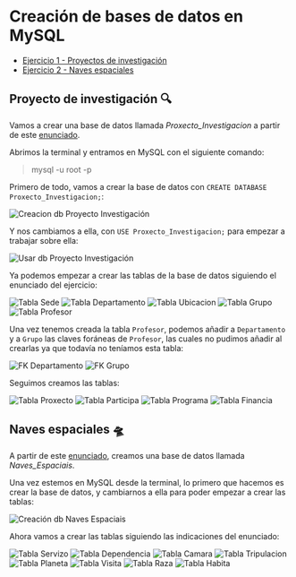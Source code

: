 # Creación de bases de datos en MySQL

- [Ejercicio 1 - Proyectos de investigación](#e1)
- [Ejercicio 2 - Naves espaciales](#e2)

<a name="e1"></a>
## Proyecto de investigación 🔍
Vamos a crear una base de datos llamada *Proxecto_Investigacion* a partir de este [enunciado](https://github.com/davidgchaves/first-steps-with-git-and-github-wirtz-asir1-and-dam1/tree/master/exercicios-ddl/1-proxectos-de-investigacion). 

Abrimos la terminal y entramos en MySQL con el siguiente comando:
>mysql -u root -p

Primero de todo, vamos a crear la base de datos con `CREATE DATABASE Proxecto_Investigacion;`:

![Creacion db Proyecto Investigación](https://github.com/iriagonzalez25/Bases-de-datos-2/blob/master/Fotos/crear%20proyecto%20de%20investigacion.png)

Y nos cambiamos a ella, con `USE Proxecto_Investigacion;` para empezar a trabajar sobre ella:

![Usar db Proyecto Investigación](https://github.com/iriagonzalez25/Bases-de-datos-2/blob/master/Fotos/usar%20proyecto%20investigacion.png)

Ya podemos empezar a crear las tablas de la base de datos siguiendo el enunciado del ejercicio:

![Tabla Sede](https://github.com/iriagonzalez25/Bases-de-datos-2/blob/master/Fotos/sede.png)
![Tabla Departamento](https://github.com/iriagonzalez25/Bases-de-datos-2/blob/master/Fotos/departamento.png)
![Tabla Ubicacion](https://github.com/iriagonzalez25/Bases-de-datos-2/blob/master/Fotos/ubicacion.png)
![Tabla Grupo](https://github.com/iriagonzalez25/Bases-de-datos-2/blob/master/Fotos/grupo.png)
![Tabla Profesor](https://github.com/iriagonzalez25/Bases-de-datos-2/blob/master/Fotos/profesor.png)

Una vez tenemos creada la tabla `Profesor`, podemos añadir a `Departamento` y a `Grupo` las claves foráneas de `Profesor`, las cuales no pudimos añadir al crearlas ya que todavía no teníamos esta tabla:

![FK Departamento](https://github.com/iriagonzalez25/Bases-de-datos-2/blob/master/Fotos/fk%20departamento.png)
![FK Grupo](https://github.com/iriagonzalez25/Bases-de-datos-2/blob/master/Fotos/fk%20grupo.png)

Seguimos creamos las tablas:

![Tabla Proxecto](https://github.com/iriagonzalez25/Bases-de-datos-2/blob/master/Fotos/proxecto.png)
![Tabla Participa](https://github.com/iriagonzalez25/Bases-de-datos-2/blob/master/Fotos/participa.png)
![Tabla Programa](https://github.com/iriagonzalez25/Bases-de-datos-2/blob/master/Fotos/programa.png)
![Tabla Financia](https://github.com/iriagonzalez25/Bases-de-datos-2/blob/master/Fotos/financia.png)

<a name="e2"></a>
## Naves espaciales 🛸
A partir de este [enunciado](https://github.com/davidgchaves/first-steps-with-git-and-github-wirtz-asir1-and-dam1/tree/master/exercicios-ddl/2-naves-espaciais), creamos una base de datos llamada *Naves_Espaciais*. 

Una vez estemos en MySQL desde la terminal, lo primero que hacemos es crear la base de datos, y cambiarnos a ella para poder empezar a crear las tablas:

![Creación db Naves Espaciais](https://github.com/iriagonzalez25/Bases-de-datos-2/blob/master/Fotos/crear%20naves%20espaciais.png) 

Ahora vamos a crear las tablas siguiendo las indicaciones del enunciado:

![Tabla Servizo](https://github.com/iriagonzalez25/Bases-de-datos-2/blob/master/Fotos/servizo.png) 
![Tabla Dependencia](https://github.com/iriagonzalez25/Bases-de-datos-2/blob/master/Fotos/dependencia.png) 
![Tabla Camara](https://github.com/iriagonzalez25/Bases-de-datos-2/blob/master/Fotos/camara.png) 
![Tabla Tripulacion](https://github.com/iriagonzalez25/Bases-de-datos-2/blob/master/Fotos/tripulacion.png) 
![Tabla Planeta](https://github.com/iriagonzalez25/Bases-de-datos-2/blob/master/Fotos/planeta.png) 
![Tabla Visita](https://github.com/iriagonzalez25/Bases-de-datos-2/blob/master/Fotos/visita.png) 
![Tabla Raza](https://github.com/iriagonzalez25/Bases-de-datos-2/blob/master/Fotos/raza.png) 
![Tabla Habita](https://github.com/iriagonzalez25/Bases-de-datos-2/blob/master/Fotos/habita.png) 
